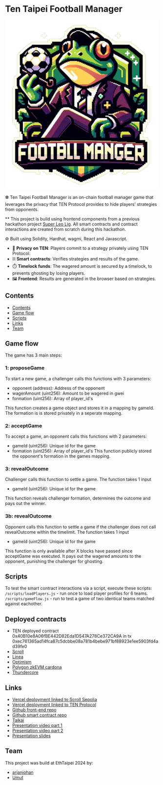 # Ten Taipei Football Manager

<p align="center">
<img src="logo.png" alt="logo" width="500"/>
</p>

⚽ Ten Taipei Football Manager is an on-chain football manager game that leverages the privacy that TEN Protocol provides to hide players' strategies from opponents.

\*\* This project is build using frontend components from a previous hackathon project [Super Leo Lig](https://github.com/arjanjohan/aleo-football). All smart contracts and contract interactions are created from scratch during this hackathon.

⚙️ Built using Solidity, Hardhat, wagmi, React and Javascript.

- 🧾 **Privacy on TEN**: Players commit to a strategy privately using TEN Protocol.
- ⛓️ **Smart contracts**: Verifies strategies and results of the game.
- ⏱️ **Timelock funds**: The wagered amount is secured by a timelock, to prevents ghosting by losing players.
- 🖼️ **Frontend**: Results are generated in the browser based on strategies.

## Contents

- [Contents](#contents)
- [Game flow](#game-flow)
- [Scripts](#scripts)
- [Links](#links)
- [Team](#team)

## Game flow

The game has 3 main steps:

### 1: proposeGame

To start a new game, a challenger calls this functions with 3 parameters:

- opponent (address): Address of the opponent
- wagerAmount (uint256): Amount to be wagered in gwei
- formation (uint256): Array of player_id's

This function creates a game object and stores it in a mapping by gameId. The formation is is stored privately in a seperate mapping.

### 2: acceptGame

To accept a game, an opponent calls this functions with 2 parameters:

- gameId (uint256): Unique id for the game
- formation (uint256): Array of player_id's
  This function publicly stored the opponent's formation in the games mapping.

### 3: revealOutcome

Challenger calls this function to settle a game. The function takes 1 input

- gameId (uint256): Unique id for the game

This function reveals challenger formation, determines the outcome and pays out the winner.

### 3b: revealOutcome

Opponent calls this function to settle a game if the challenger does not call revealOutcome within the timelimit. The function takes 1 input

- gameId (uint256): Unique id for the game

This function is only available after X blocks have passed since acceptGame was executed. It pays out the wagered amounts to the opponent, punishing the challenger for ghosting.

## Scripts

To test the smart contract interactions via a script, execute these scripts:
`/scripts/loadPlayers.js` - run once to load player profiles for 6 teams.
`/scripts/gameFlow.js` - run to test a game of two identical teams matched against eachother.

## Deployed contracts

- TEN deployed contract 0x40B10e8A06fBE442D82Eda1D547A278Ce372CA9A in tx 0xec761365ad14fca87c5dcbbe08a781b4bebe971bf88923e1ee5903fd4ad39fe0
- [Scroll](https://sepolia.scrollscan.com/address/0x1806a13729aDBC602e079F5d00FbA9345BE7381c#code)
- [Linea](https://goerli.lineascan.build/address/address/0x1e61235A37ee5642d71c6c3f060b6E94b05EE6E7#code)
- [Optimism](https://sepolia-optimism.etherscan.io/address/0xab2EE87906222B433AF6836b1f1588b79294f67e)
- [Polygon zkEVM cardona](https://cardona-zkevm.polygonscan.com/address/0xab2EE87906222B433AF6836b1f1588b79294f67e)
- [Thundercore](https://explorer-testnet.thundercore.com/address/0xc314278217Ae8D99D95BdAb3432e174A1a483Ed1)

## Links

- [Vercel deployment linked to Scroll Sepolia](https://ten-taipei-football.vercel.app/)
- [Vercel deployment linked to TEN Protocol](https://game-taipei-j7zyic2r0-arjanjohan.vercel.app)
- [Github front-end repo](https://github.com/ethtaipei-footballmanager/frontend-taipei)
- [Github smart contract repo](https://github.com/ethtaipei-footballmanager/smartcontracts-taipei/)
- [Taikai](https://taikai.network/ethtaipei/hackathons/hackathon-2024/projects/clu3lzpn30igbw201tsucpoez)
- [Presentation video part 1](https://www.loom.com/share/ec0c7a586a344849b9a0759d38d41513)
- [Presentation video part 2](https://www.loom.com/share/73f075def19a4a4fbb78f22c93562f6b)
- [Presentation slides](https://docs.google.com/presentation/d/1k6m42-y1edfHXn_txZ7uHJDuYUpOR82_3n5JufEhCzs/edit?usp=sharing)

## Team

This project was build at EthTaipei 2024 by:

- [arjanjohan](https://x.com/arjanjohan/)
- [Umut](http://x.com/nhestrompia)
